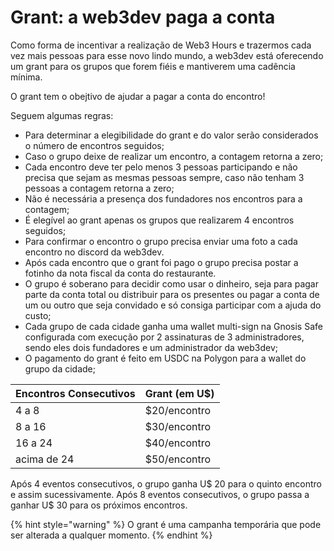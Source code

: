 # Grant: a web3dev paga a conta

Como forma de incentivar a realização de Web3 Hours e trazermos cada vez mais pessoas para esse novo lindo mundo, a web3dev está oferecendo um grant para os grupos que forem fiéis e mantiverem uma cadência mínima.&#x20;

O grant tem o obejtivo de ajudar a pagar a conta do encontro!

Seguem algumas regras:

* Para determinar a elegibilidade do grant e do valor serão considerados o número de encontros seguidos;
* Caso o grupo deixe de realizar um encontro, a contagem retorna a zero;
* Cada encontro deve ter pelo menos 3 pessoas participando e não precisa que sejam as mesmas pessoas sempre, caso não tenham 3 pessoas a contagem retorna a zero;
* Não é necessária a presença dos fundadores nos encontros para a contagem;
* É elegível ao grant apenas os grupos que realizarem 4 encontros seguidos;
* Para confirmar o encontro o grupo precisa enviar uma foto a cada encontro no discord da web3dev.
* Após cada encontro que o grant foi pago o grupo precisa postar a fotinho da nota fiscal da conta do restaurante.
* O grupo é soberano para decidir como usar o dinheiro, seja para pagar parte da conta total ou distribuir para os presentes ou pagar a conta de um ou outro que seja convidado e só consiga participar com a ajuda do custo;
* Cada grupo de cada cidade ganha uma wallet multi-sign na Gnosis Safe configurada com execução por 2 assinaturas de 3 administradores, sendo eles dois fundadores e um administrador da web3dev;
* O pagamento do grant é feito em USDC na Polygon para a wallet do grupo da cidade;

| Encontros Consecutivos | Grant (em U$) |
| ---------------------- | ------------- |
| 4 a 8                  | $20/encontro  |
| 8 a 16                 | $30/encontro  |
| 16 a 24                | $40/encontro  |
| acima de 24            | $50/encontro  |

Após 4 eventos consecutivos, o grupo ganha U$ 20 para o quinto encontro e assim sucessivamente. Após 8 eventos consecutivos, o grupo passa a ganhar U$ 30 para os próximos encontros.

{% hint style="warning" %}
O grant é uma campanha temporária que pode ser alterada a qualquer momento.
{% endhint %}
